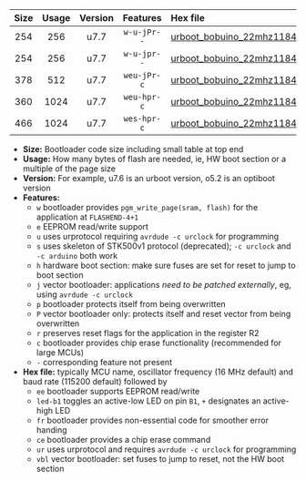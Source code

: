 |Size|Usage|Version|Features|Hex file|
|:-:|:-:|:-:|:-:|:--|
|254|256|u7.7|`w-u-jPr--`|[urboot_bobuino_22mhz1184_57600bps_led+b7_ur_vbl.hex](https://raw.githubusercontent.com/stefanrueger/urboot.hex/main/boards/bobuino/fcpu_22mhz1184/57600_bps/urboot_bobuino_22mhz1184_57600bps_led+b7_ur_vbl.hex)|
|254|256|u7.7|`w-u-jpr--`|[urboot_bobuino_22mhz1184_57600bps_led+b7_fr_ur_vbl.hex](https://raw.githubusercontent.com/stefanrueger/urboot.hex/main/boards/bobuino/fcpu_22mhz1184/57600_bps/urboot_bobuino_22mhz1184_57600bps_led+b7_fr_ur_vbl.hex)|
|378|512|u7.7|`weu-jPr-c`|[urboot_bobuino_22mhz1184_57600bps_ee_led+b7_fr_ce_ur_vbl.hex](https://raw.githubusercontent.com/stefanrueger/urboot.hex/main/boards/bobuino/fcpu_22mhz1184/57600_bps/urboot_bobuino_22mhz1184_57600bps_ee_led+b7_fr_ce_ur_vbl.hex)|
|360|1024|u7.7|`weu-hpr-c`|[urboot_bobuino_22mhz1184_57600bps_ee_led+b7_fr_ce_ur.hex](https://raw.githubusercontent.com/stefanrueger/urboot.hex/main/boards/bobuino/fcpu_22mhz1184/57600_bps/urboot_bobuino_22mhz1184_57600bps_ee_led+b7_fr_ce_ur.hex)|
|466|1024|u7.7|`wes-hpr-c`|[urboot_bobuino_22mhz1184_57600bps_ee_led+b7_fr_ce.hex](https://raw.githubusercontent.com/stefanrueger/urboot.hex/main/boards/bobuino/fcpu_22mhz1184/57600_bps/urboot_bobuino_22mhz1184_57600bps_ee_led+b7_fr_ce.hex)|

- **Size:** Bootloader code size including small table at top end
- **Usage:** How many bytes of flash are needed, ie, HW boot section or a multiple of the page size
- **Version:** For example, u7.6 is an urboot version, o5.2 is an optiboot version
- **Features:**
  + `w` bootloader provides `pgm_write_page(sram, flash)` for the application at `FLASHEND-4+1`
  + `e` EEPROM read/write support
  + `u` uses urprotocol requiring `avrdude -c urclock` for programming
  + `s` uses skeleton of STK500v1 protocol (deprecated); `-c urclock` and `-c arduino` both work
  + `h` hardware boot section: make sure fuses are set for reset to jump to boot section
  + `j` vector bootloader: applications *need to be patched externally*, eg, using `avrdude -c urclock`
  + `p` bootloader protects itself from being overwritten
  + `P` vector bootloader only: protects itself and reset vector from being overwritten
  + `r` preserves reset flags for the application in the register R2
  + `c` bootloader provides chip erase functionality (recommended for large MCUs)
  + `-` corresponding feature not present
- **Hex file:** typically MCU name, oscillator frequency (16 MHz default) and baud rate (115200 default) followed by
  + `ee` bootloader supports EEPROM read/write
  + `led-b1` toggles an active-low LED on pin `B1`, `+` designates an active-high LED
  + `fr` bootloader provides non-essential code for smoother error handing
  + `ce` bootloader provides a chip erase command
  + `ur` uses urprotocol and requires `avrdude -c urclock` for programming
  + `vbl` vector bootloader: set fuses to jump to reset, not the HW boot section
